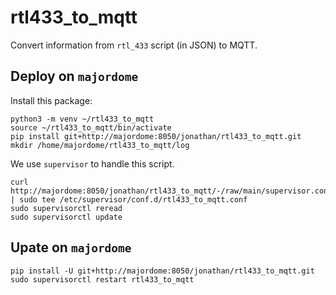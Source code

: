 # rtl433_to_mqtt

Convert information from `rtl_433` script (in JSON) to MQTT.

## Deploy on `majordome`

Install this package:

```shell
python3 -m venv ~/rtl433_to_mqtt
source ~/rtl433_to_mqtt/bin/activate
pip install git+http://majordome:8050/jonathan/rtl433_to_mqtt.git
mkdir /home/majordome/rtl433_to_mqtt/log
```

We use `supervisor` to handle this script.

```shell
curl http://majordome:8050/jonathan/rtl433_to_mqtt/-/raw/main/supervisor.conf | sudo tee /etc/supervisor/conf.d/rtl433_to_mqtt.conf
sudo supervisorctl reread
sudo supervisorctl update
```

## Upate on `majordome`

```shell
pip install -U git+http://majordome:8050/jonathan/rtl433_to_mqtt.git
sudo supervisorctl restart rtl433_to_mqtt
```
